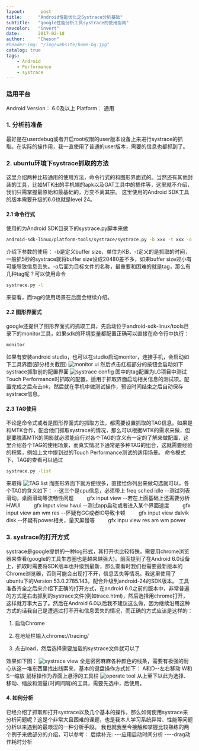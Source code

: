 ```yaml
---
layout:      post
title:      "Android性能优化之Systrace分析基础"
subtitle:   "google性能分析工具systrace的使用指南"
navcolor:   "invert"
date:       2017-02-18
author:     "Cheson"
#header-img: "/img/website/home-bg.jpg"
catalog: true
tags:
    - Android
    - Performance
    - systrace
---
```


### 适用平台

Android Version： 6.0及以上
Platform： 通用

### 1. 分析前准备

最好是在userdebug或者开启root权限的user版本设备上来进行systrace的抓取。在实际的操作用，我一直使用了普通的user版本，需要的信息也都抓到了。

### 2. ubuntu环境下systrace抓取的方法

这里介绍两种比较通用的使用方法，命令行式的和图形界面式的。当然还有其他封装的工具，比如MTK出的手机端的apk以及GAT工具中的插件等，这里就不介绍，我们只需掌握最原始和最基础的，万变不离其宗。
这里使用的Android SDK工具的版本需要升级的6.0也就是level 24。

#### 2.1 命令行式

使用的为Android SDK目录下的systrace.py脚本来做

```Bash
android-sdk-linux/platform-tools/systrace/systrace.py -b xxx -t xxx -o trace.html <tag>
```
介绍下参数的使用：
-b是定义buffer size，单位为KB，-t定义的是抓取的时间，一般抓5秒的systrace就将buffer size设成20480差不多，如果buffer size过小有可能导致信息丢失。-o后面为目标文件的名称，最重要和困难的就是tag，那么有几种tag呢？可以使用命令

```Bash
systrace.py -l
```
来查看，而tag的使用场景在后面会继续介绍。

#### 2.2 图形界面式

google还提供了图形界面式的抓取工具，先启动位于android-sdk-linux/tools目录下的monitor工具，如果sdk的环境变量都配置正确可以直接在命令行中执行：

```Bash
monitor
```
如果有安装android studio，也可以在studio启动monitor，连接手机，会启动如下工具界面(部分相关截图)
![monitor ui](https:chendongqi.github.io/blog/img/2017-02-18-systrace_base/monitor_ui.png)
然后点击红框部分的按钮会启动如下systrace抓取前的配置界面
![systrace config](https:chendongqi.github.io/blog/img/2017-02-18-systrace_base/systrace_config.png)
图中的tag配置为LG项目中测试Touch Performance时抓取的配置，适用于抓取界面启动相关信息的测试项。配置完成之后点击ok，然后就在手机中做测试操作，预设时间结束之后自动保存systrace信息。

#### 2.3 TAG使用

不论是命令式或者是图形界面式的抓取方法，都需要设置抓取的TAG信息。如果是和MTK合作，配合他们抓取systrace的情况，那么可以根据MTK的需求来做，但是要脱离MTK的阴影就必须能自行对各个TAG的含义有一定的了解来做配置，这里介绍各个TAG的使用场景，而真实情况下通常是多种TAG的组合，这就需要经验的积累，例如上文中提到过的Touch Performance测试的适用场景。
命令模式下，TAG的查看可以通过

```Bash
systrace.py -list
```
来取得
![TAG list](https:chendongqi.github.io/blog/img/2017-02-18-systrace_base/tag_list.png)
而图形界面下就方便很多，直接给你列出来做勾选就可以，各个TAG的含义如下：
--这三个是cpu信息，必须带上
    freq sched idle
--测试列表滑动，桌面滑动等流畅性问题
&emsp;&emsp;    gfx input view
--若在上面基础上还需要分析HWUI
&emsp;&emsp;    gfx input view hwui
--测试app启动或者进入某个界面速度
&emsp;&emsp;    gfx input view am wm res
--怀疑有GC或者IO导致卡顿
&emsp;&emsp;    gfx input view dalvik disk
--怀疑有power相关，量灭屏慢等
&emsp;&emsp;    gfx inpu view res am wm power

### 3. systrace的打开方式

systrace是google提供的一种log形式，其打开也比较特殊，需要用chrome浏览器来查看(google的工具生态圈也是越来越强大)。前面提到了在Android 6.0设备上，抓取时需要将SDK版本也升级到最新，那么查看时我们也需要最新版本的Chrome浏览器，否则可能会出现打不开，信息丢失等情况。我这里使用了ubuntu下的Version 53.0.2785.143，配合升级到android-24的SDK版本。
工具准备齐全之后来介绍下正确的打开方式，在android 6.0之前的版本中，非常普遍的方式是右击抓到的systrace文件(例如trace.html)，然后选择用chrome打开，这样就万事大吉了。然后在Android 6.0以后我不建议这么做，因为继续沿用这种方式的话我自己是遭遇过打不开和信息丢失的情况，而正确的方式应该是这样的：

1. 启动Chrome

2. 在地址栏输入chrome://tracing/

3. 点击load，然后选择需要加载的systrace文件就可以了

效果如下图：
![systrace view](https:chendongqi.github.io/blog/img/2017-02-18-systrace_base/systrace_view.png)
全是密密麻麻各种颜色的线条，需要有极强的耐心从这一堆东西里找出线索来，基本的键盘操作方式如下：
A和D--左右移动
W和S--缩放
鼠标操作为界面上悬浮的工具栏
![operate tool](https:chendongqi.github.io/blog/img/2017-02-18-systrace_base/operate_tool.png)
从上至下以此为选择、移动、缩放和测量(时间间隔)的工具，需要先选中，后使用。

#### 4. 如何分析

已经介绍了抓取和打开systrace以及几个基本的操作，那么如何使用systrace来分析问题呢？这是个非常大且困难的课题，也是我本人学习系统异常、性能等问题分析以来遇到的最艰涩的一种分析手段。
我也就我至今接触和掌握比较熟练的两个例子来做部分的介绍，可以参考：
后续补充:
---应用启动时间分析
----drag动作耗时分析






       
